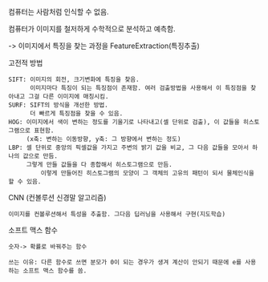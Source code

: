 컴퓨터는 사람처럼 인식할 수 없음.


컴퓨터가 이미지를 철저하게 수학적으로 분석하고 예측함.


-> 이미지에서 특징을 찾는 과정을 FeatureExtraction(특징추출)

고전적 방법

	SIFT: 이미지의 회전, 크기변화에 특징을 찾음.
 	      이미지마다 특징이 되는 특징점이 존재함. 여러 검출방법을 사용해서 이 특징점을 찾아내고 그걸 다른 이미지에 매칭시킴.
	SURF: SIFT의 방식을 개선한 방법.
 	      더 빠르게 특징점을 찾을 수 있음.
	HOG: 이미지에서 색이 변하는 정도를 기울기로 나타내고(셀 단위로 검출), 이 값들을 히스토그램으로 표현함.
 	     (x축: 변하는 이동방향, y축: 그 방향에서 변하는 정도)
	LBP: 셀 단위로 중앙의 픽셀값을 가지고 주변의 밝기 값을 비교, 그 다음 값들을 모아서 하나의 값으로 만듬.
 	     그렇게 만들 값들을 다 종합해서 히스토그램으로 만듬.
       	     이렇게 만들어진 히스토그램의 모양이 그 객체의 고유의 패턴이 되서 물체인식을 할 수 있음.

CNN (컨볼루션 신경말 알고리즘)

	이미지를 컨볼루션해서 특성을 추출함. 그다음 딥러닝을 사용해서 구현(지도학습)

 소프트 맥스 함수
 
 	숫자-> 확률로 바꿔주는 함수 
  
  	쓰는 이유: 다른 함수로 쓰면 분모가 0이 되는 경우가 생겨 계산이 안되기 때문에 e를 사용하는 소프트 맥스 함수를 씀.
